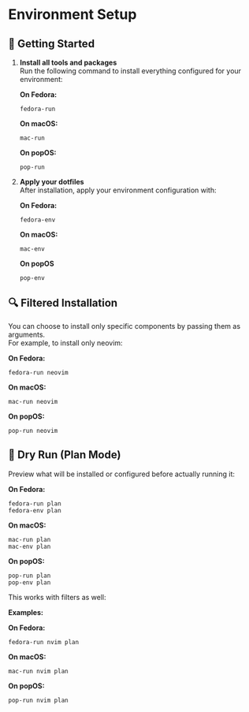 # Environment Setup

## 🚀 Getting Started

1. **Install all tools and packages**  
   Run the following command to install everything configured for your environment:

   **On Fedora:**
   ```
   fedora-run
   ```

   **On macOS:**
   ```
   mac-run
   ```

   **On popOS:**
   ```
   pop-run
   ```

2. **Apply your dotfiles**  
   After installation, apply your environment configuration with:

   **On Fedora:**
   ```
   fedora-env
   ```

   **On macOS:**
   ```
   mac-env
   ```

   **On popOS**
   ```
   pop-env
   ```

## 🔍 Filtered Installation

You can choose to install only specific components by passing them as arguments.  
For example, to install only neovim:

**On Fedora:**
```
fedora-run neovim
```

**On macOS:**
```
mac-run neovim
```

**On popOS:**
```
pop-run neovim
```

## 🧪 Dry Run (Plan Mode)

Preview what will be installed or configured before actually running it:

**On Fedora:**
```
fedora-run plan
fedora-env plan
```

**On macOS:**
```
mac-run plan
mac-env plan
```

**On popOS:**
```
pop-run plan
pop-env plan
```

This works with filters as well:

**Examples:**

**On Fedora:**
```
fedora-run nvim plan
```

**On macOS:**
```
mac-run nvim plan
```

**On popOS:**
```
pop-run nvim plan
```

